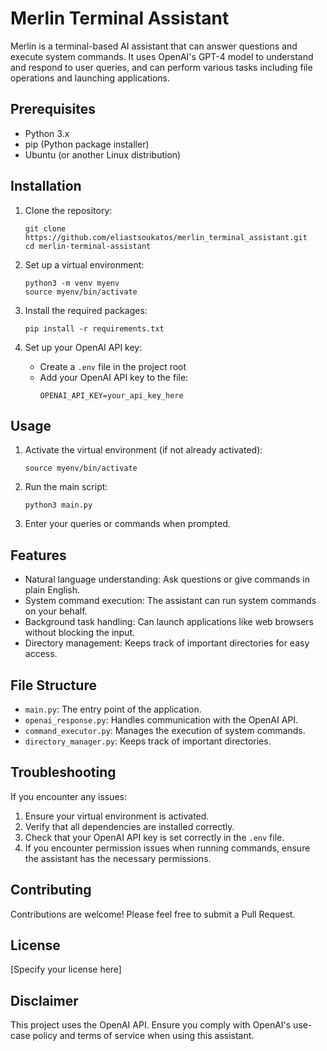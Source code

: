 # Merlin Terminal Assistant

Merlin is a terminal-based AI assistant that can answer questions and execute system commands. It uses OpenAI's GPT-4 model to understand and respond to user queries, and can perform various tasks including file operations and launching applications.

## Prerequisites

- Python 3.x
- pip (Python package installer)
- Ubuntu (or another Linux distribution)

## Installation

1. Clone the repository:
   ```
   git clone https://github.com/eliastsoukatos/merlin_terminal_assistant.git
   cd merlin-terminal-assistant
   ```

2. Set up a virtual environment:
   ```
   python3 -m venv myenv
   source myenv/bin/activate
   ```

3. Install the required packages:
   ```
   pip install -r requirements.txt
   ```

4. Set up your OpenAI API key:
   - Create a `.env` file in the project root
   - Add your OpenAI API key to the file:
     ```
     OPENAI_API_KEY=your_api_key_here
     ```

## Usage

1. Activate the virtual environment (if not already activated):
   ```
   source myenv/bin/activate
   ```

2. Run the main script:
   ```
   python3 main.py
   ```

3. Enter your queries or commands when prompted.

## Features

- Natural language understanding: Ask questions or give commands in plain English.
- System command execution: The assistant can run system commands on your behalf.
- Background task handling: Can launch applications like web browsers without blocking the input.
- Directory management: Keeps track of important directories for easy access.

## File Structure

- `main.py`: The entry point of the application.
- `openai_response.py`: Handles communication with the OpenAI API.
- `command_executor.py`: Manages the execution of system commands.
- `directory_manager.py`: Keeps track of important directories.

## Troubleshooting

If you encounter any issues:

1. Ensure your virtual environment is activated.
2. Verify that all dependencies are installed correctly.
3. Check that your OpenAI API key is set correctly in the `.env` file.
4. If you encounter permission issues when running commands, ensure the assistant has the necessary permissions.

## Contributing

Contributions are welcome! Please feel free to submit a Pull Request.

## License

[Specify your license here]

## Disclaimer

This project uses the OpenAI API. Ensure you comply with OpenAI's use-case policy and terms of service when using this assistant.